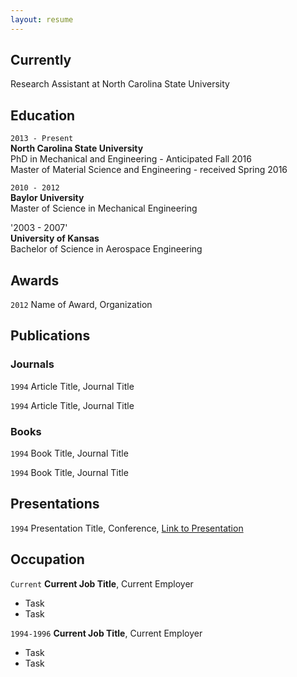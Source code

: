 ```yaml
---
layout: resume
---
```

## Currently

Research Assistant at North Carolina State University

## Education

`2013 - Present`\
__North Carolina State University__\
PhD in Mechanical and Engineering - Anticipated Fall 2016\
Master of Material Science and Engineering - received Spring 2016

`2010 - 2012`\
__Baylor University__\
Master of Science in Mechanical Engineering

'2003 - 2007'\
__University of Kansas__\
Bachelor of Science in Aerospace Engineering

## Awards

`2012`
Name of Award, Organization

## Publications

<!-- A list is also available [online](http://scholar.google.co.uk/citations?user=LTOTl0YAAAAJ) -->

### Journals

`1994`
Article Title, Journal Title

`1994`
Article Title, Journal Title

### Books

`1994`
Book Title, Journal Title

`1994`
Book Title, Journal Title


## Presentations

`1994`
Presentation Title, Conference, <a href="http://MyWebsite.tld/presentation1">Link to Presentation</a>


## Occupation

`Current`
__Current Job Title__, Current Employer

- Task
- Task

`1994-1996`
__Current Job Title__, Current Employer

- Task
- Task



<!-- ### Footer

Last updated: May 2013 -->
